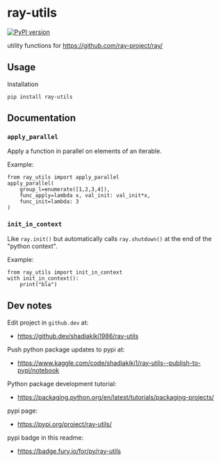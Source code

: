 # ray-utils

[![PyPI version](https://badge.fury.io/py/ray-utils.svg)](https://badge.fury.io/py/ray-utils)

utility functions for https://github.com/ray-project/ray/
    
## Usage

Installation

```
pip install ray-utils
```

## Documentation

### `apply_parallel`

Apply a function in parallel on elements of an iterable.

Example:

```
from ray_utils import apply_parallel
apply_parallel(
    group_l=enumerate([1,2,3,4]),
    func_apply=lambda x, val_init: val_init*x,
    func_init=lambda: 3
)
```

### `init_in_context`

Like `ray.init()` but automatically calls `ray.shutdown()` at the end of the "python context".

Example:

```
from ray_utils import init_in_context
with init_in_context():
    print("bla")
```

## Dev notes

Edit project in `github.dev` at:
- https://github.dev/shadiakiki1986/ray-utils

Push python package updates to pypi at:
- https://www.kaggle.com/code/shadiakiki1/ray-utils--publish-to-pypi/notebook

Python package development tutorial:
- https://packaging.python.org/en/latest/tutorials/packaging-projects/

pypi page:
- https://pypi.org/project/ray-utils/

pypi badge in this readme:
- https://badge.fury.io/for/py/ray-utils
